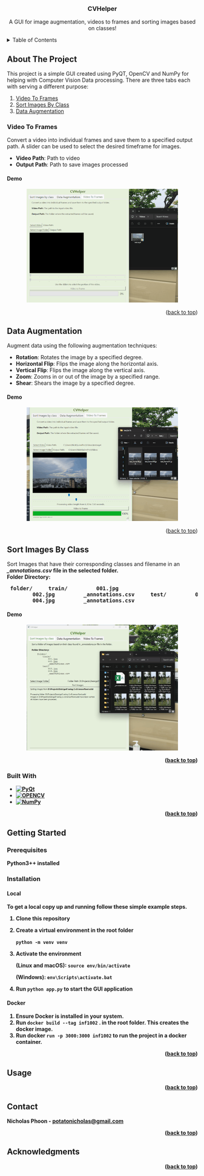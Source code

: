 <!-- Improved compatibility of back to top link: See: https://github.com/othneildrew/Best-README-Template/pull/73 -->
<a id="readme-top"></a>
<!--
*** Thanks for checking out the Best-README-Template. If you have a suggestion
*** that would make this better, please fork the repo and create a pull request
*** or simply open an issue with the tag "enhancement".
*** Don't forget to give the project a star!
*** Thanks again! Now go create something AMAZING! :D
-->



<!-- PROJECT SHIELDS -->
<!--
*** I'm using markdown "reference style" links for readability.
*** Reference links are enclosed in brackets [ ] instead of parentheses ( ).
*** See the bottom of this document for the declaration of the reference variables
*** for contributors-url, forks-url, etc. This is an optional, concise syntax you may use.
*** https://www.markdownguide.org/basic-syntax/#reference-style-links
-->




<!-- PROJECT LOGO -->
<br />
<div align="center">
  <!-- <a href="https://github.com/othneildrew/Best-README-Template">
    <img src="images/logo.png" alt="Logo" width="80" height="80">
  </a> -->

  <h3 align="center">CVHelper</h3>

  <p align="center">
    A GUI for image augmentation, videos to frames and sorting images based on classes! 
  </p>
</div>



<!-- TABLE OF CONTENTS -->
<details>
  <summary>Table of Contents</summary>
  <ol>
    <li>
      <a href="#about-the-project">About The Project</a>
      <ul>
        <li><a href="#built-with">Built With</a></li>
      </ul>
    </li>
    <li>
      <a href="#getting-started">Getting Started</a>
      <ul>
        <li><a href="#prerequisites">Prerequisites</a></li>
        <li><a href="#installation">Installation</a></li>
      </ul>
    </li>
    <li><a href="#usage">Usage</a></li>
    <li><a href="#license">License</a></li>
    <li><a href="#contact">Contact</a></li>
    <li><a href="#acknowledgments">Acknowledgments</a></li>
  </ol>
</details>



<!-- ABOUT THE PROJECT -->
## About The Project
This project is a simple GUI created using PyQT, OpenCV and NumPy for helping with Computer Vision Data processing. 
There are three tabs each with serving a different purpose:
<ol>
<li><a href="#video-to-frames">Video To Frames</a></li>
<li><a href="#sort-images-by-class">Sort Images By Class</a></li>
<li><a href="#data-augmentation">Data Augmentation</a></li>
</ol>

<!-- VIDEO TO FRAMES -->
### Video To Frames
Convert a video into individual frames and save them to a specified output path. A slider can be used to select the desired timeframe for images.
- **Video Path**: Path to video
- **Output Path**: Path to save images processed


#### Demo
<div align="center">
  <img src="gifs/VideoToFrames.gif" alt="Video To Frames Demo" width="400">
</div>

<p align="right">(<a href="#readme-top">back to top</a>)</p>



<!-- DATA AUGMENTATION -->
## Data Augmentation 
Augment data using the following augmentation techniques:

- **Rotation**: Rotates the image by a specified degree.
- **Horizontal Flip**: Flips the image along the horizontal axis.
- **Vertical Flip**: Flips the image along the vertical axis.
- **Zoom**: Zooms in or out of the image by a specified range.
- **Shear**: Shears the image by a specified degree.

#### Demo

<div align="center">
  <img src="gifs/DataAugmentation.gif" alt="Data Augmentation Demo" width="400">
</div>

<p align="right">(<a href="#readme-top">back to top</a>)</p>

<!-- SORT IMAGES BY CLASS -->
## Sort Images By Class

Sort Images that have their corresponding classes and filename in an <i><b>_annotations.csv<b></i> file in the selected folder.</br>
<b>Folder Directory:</b></br>
    <pre>
    folder/
        &nbsp;&nbsp;&nbsp;&nbsp;train/
            &nbsp;&nbsp;&nbsp;&nbsp;&nbsp;&nbsp;&nbsp;&nbsp;001.jpg
            &nbsp;&nbsp;&nbsp;&nbsp;&nbsp;&nbsp;&nbsp;&nbsp;002.jpg
            &nbsp;&nbsp;&nbsp;&nbsp;&nbsp;&nbsp;&nbsp;&nbsp;_annotations.csv
        &nbsp;&nbsp;&nbsp;&nbsp;test/
            &nbsp;&nbsp;&nbsp;&nbsp;&nbsp;&nbsp;&nbsp;&nbsp;003.jpg
            &nbsp;&nbsp;&nbsp;&nbsp;&nbsp;&nbsp;&nbsp;&nbsp;004.jpg
            &nbsp;&nbsp;&nbsp;&nbsp;&nbsp;&nbsp;&nbsp;&nbsp;_annotations.csv
    </pre>

#### Demo
<div align="center">
  <img src="gifs/SortImagesByClass.gif" alt="Sort Images By Class Demo" width="400">
</div>

<p align="right">(<a href="#readme-top">back to top</a>)</p>

### Built With

* [![PyQt][PyQt.org]][PyQt-url]
* [![OPENCV][OpenCV.org]][OpenCV-url]
* [![NumPy][NumPy.org]][NumPy-url]

<p align="right">(<a href="#readme-top">back to top</a>)</p>



<!-- GETTING STARTED -->
## Getting Started


### Prerequisites
Python3++ installed

### Installation


#### Local
To get a local copy up and running follow these simple example steps.

1. Clone this repository

2. Create a virtual environment in the root folder <br/>

    ```python -m venv venv ```

3. Activate the environment <br/>

    (Linux and macOS):
    ``` source env/bin/activate ```</br>

    (Windows): 
    ``` env\Scripts\activate.bat ``` </br>

4. Run ``` python app.py ``` to start the GUI application


#### Docker
1. Ensure Docker is installed in your system.
2. Run ``` docker build --tag inf1002 ``` . in the root folder. This creates the docker image.
3. Run docker ``` run -p 3000:3000 inf1002 ``` to run the project in a docker container.

<p align="right">(<a href="#readme-top">back to top</a>)</p>



<!-- USAGE EXAMPLES -->
## Usage


<p align="right">(<a href="#readme-top">back to top</a>)</p>




<!-- CONTACT -->
## Contact

Nicholas Phoon - potatonicholas@gmail.com

<p align="right">(<a href="#readme-top">back to top</a>)</p>



<!-- ACKNOWLEDGMENTS -->
## Acknowledgments


<p align="right">(<a href="#readme-top">back to top</a>)</p>

[videoToFrames]: gifs/VideoToFrames.gif
[dataAugmentation]: gifs/DataAugmentation.gif
[PyQt.org]: https://img.shields.io/badge/-PyQt-004400?style=flat&logo=Qt
[PyQt-url]: https://wiki.python.org/moin/PyQt
[OpenCV.org]: https://img.shields.io/badge/OpenCV-27338e?style=flat&logo=OpenCV&logoColor=white
[OpenCV-url]: https://opencv.org/
[NumPy.org]: https://img.shields.io/badge/-Numpy-013243?&logo=NumPy
[NumPy-url]: https://numpy.org/